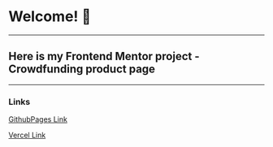 # Welcome! 👋
---
## Here is my Frontend Mentor project - Crowdfunding product page
---
### Links

[GithubPages Link](https://fytrw.github.io/Crowdfunding-product-page/)

[Vercel Link](https://crowdfunding-product-page-seven.vercel.app/)


